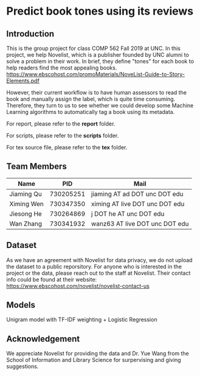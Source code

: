 # Predict book tones using its reviews

## Introduction
This is the group project for class COMP 562 Fall 2019 at UNC. In this project, we help Novelist, which is a publisher founded by UNC alumni to solve a problem in their work. In brief, they define "tones" for each book to help readers find the most appealing books. https://www.ebscohost.com/promoMaterials/NoveList-Guide-to-Story-Elements.pdf

However, their current workflow is to have human assessors to read the book and manually assign the label, which is quite time consuming. Therefore, they turn to us to see whether we could develop some Machine Learning algorithms to automatically tag a book using its metadata.

For report, please refer to the **report** folder.

For scripts, please refer to the **scripts** folder.

For tex source file, please refer to the **tex** folder.

## Team Members

|Name|PID|Mail|
|----|----|--------|
|Jiaming Qu|730205251|jiaming AT ad DOT unc DOT edu|
|Ximing Wen|730347350|ximing AT live DOT unc DOT edu|
|Jiesong He|730264869|j DOT he AT unc DOT edu|
|Wan Zhang|730341932|wanz63 AT live DOT unc DOT edu|

## Dataset
As we have an agreement with Novelist for data privacy, we do not upload the dataset to a public reporsitory. For anyone who is interested in the project or the data, please reach out to the staff at Novelist. Their contact info could be found at their website: https://www.ebscohost.com/novelist/novelist-contact-us

## Models
Unigram model with TF-IDF weighting + Logistic Regression

## Acknowledgement
We appreciate Novelist for providing the data and Dr. Yue Wang from the School of Information and Library Science for surpervising and giving suggestions.
